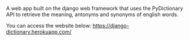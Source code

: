 A web app built on the django web framework that uses the PyDictionary API to retrieve the meaning, antonyms and synonyms of english words.

You can access the website below:
https://django-dictionary.herokuapp.com/
